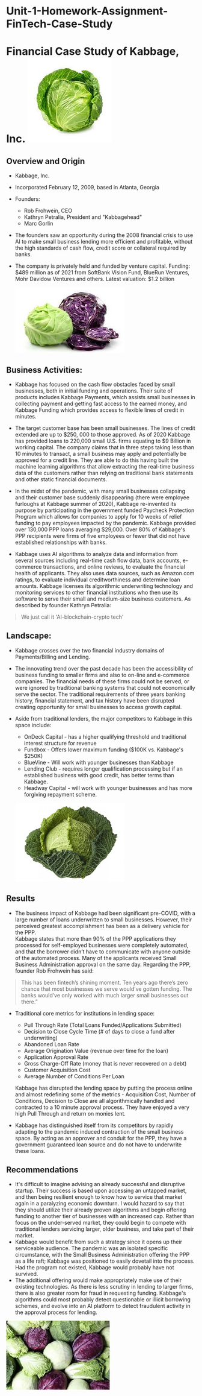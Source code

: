 # Unit-1-Homework-Assignment-FinTech-Case-Study

# Financial Case Study of Kabbage, Inc.        ![Nice Cabbage](/Images/nice_cabbage.jpg)

## Overview and Origin

* Kabbage, Inc.

* Incorporated February 12, 2009, based in Atlanta, Georgia

* Founders:
    * Rob Frohwein, CEO
    * Kathryn Petralia, President and "Kabbagehead"
    * Marc Gorlin

* The founders saw an opportunity during the 2008 financial crisis to use AI to make small business lending more efficient and profitable, without the high standards of cash flow, credit score or collateral required by banks.

* The company is privately held and funded by venture capital. Funding: $489 million as of 2021 from SoftBank Vision Fund, BlueRun Ventures, Mohr Davidow Ventures and others. Latest valuation: $1.2 billion


    ![Two Cabbages!!](/Images/Coupla_Cabbages.jpg)


## Business Activities:

* Kabbage has focused on the cash flow obstacles faced by small businesses, both in initial funding and operations. Their suite of products includes Kabbage Payments, which assists small businesses in collecting payment and getting fast access to the earned money, and Kabbage Funding which provides access to flexible lines of credit in minutes.

* The target customer base has been small businesses. The lines of credit extended are up to $250, 000 to those approved. As of 2020 Kabbage has provided loans to 220,000 small U.S. firms equating to $9 Billion in working capital.  The company claims that in three steps taking less than 10 minutes to transact, a small business may apply and potentially be approved for a credit line. They are able to do this having built the machine learning algorithms that allow extracting the real-time business data of the customers rather than relying on traditional bank statements and other static financial documents. 

* In the midst of the pandemic, with many small businesses collapsing and their customer base suddenly disappearing (there were employee furloughs at Kabbage summer of 2020), Kabbage re-invented its purpose by participating in the government funded Paycheck Protection Program which allows for companies to apply for 10 weeks of relief funding to pay employees impacted by the pandemic.  Kabbage provided over 130,000 PPP loans averaging $29,000.  Over 80\% of Kabbage's PPP recipients were firms of five employees or fewer that did not have established relationships with banks. 

* Kabbage uses AI algorithms to analyze data and information from several sources including real-time cash flow data, bank accounts, e-commerce transactions, and online reviews, to evaluate the financial health of applicants. They also uses data sources, such as Amazon.com ratings, to evaluate individual creditworthiness and determine loan amounts. Kabbage licenses its algorithmic underwriting technology and monitoring services to other financial institutions who then use its software to serve their small and medium-size business customers. As described by founder Kathryn Petralia:
> We just call it 'AI-blockchain-crypto tech'

## Landscape:

* Kabbage crosses over the two financial industry domains of Payments/Billing and Lending.

* The innovating trend over the past decade has been the accessibility of business funding to smaller firms and also to on-line and e-commerce companies.  The financial needs of these firms could not be served, or were ignored by traditional banking systems that could not economically serve the sector.  The traditional requirements of three years banking history, financial statement, and tax history have been disrupted creating opportunity for small businesses to access growth capital. 

* Aside from traditional lenders, the major competitors to Kabbage in this space include:
    * OnDeck Capital - has a higher qualifying threshold and traditional interest structure for revenue
    * Fundbox - Offers lower maximum funding ($100K vs. Kabbage's $250K)
    * BlueVine - Will work with younger businesses than Kabbage 
    * Lending Club - requires longer qualification processing but if an established business with good credit, has better terms than Kabbage.
    * Headway Capital - will work with younger businesses and has more forgiving repayment scheme.
    
    
     ![Frilly Cabbage](/Images/one-big-cabbage.jpg)     


## Results

* The business impact of Kabbage had been significant pre-COVID, with a large number of loans underwritten to small businesses.  However, their perceived greatest accomplishment has been as a delivery vehicle for the PPP.  
Kabbage states that more than 90\% of the PPP applications they processed for self-employed businesses were completely automated, and that the borrower didn’t have to communicate with anyone outside of the automated process. Many of the applicants received Small Business Administration approval on the same day. Regarding the PPP, founder Rob Frohwein has said:
> This has been fintech’s shining moment. Ten years ago there’s zero chance that most businesses we serve would’ve gotten funding. The banks would’ve only worked with much larger small businesses out there.”

* Traditional core metrics for institutions in lending space:
    * Pull Through Rate (Total Loans Funded/Applications Submitted)
    * Decision to Close Cycle Time (# of days to close a fund after underwriting)
    * Abandoned Loan Rate
    * Average Origination Value (revenue over time for the loan)
    * Application Approval Rate
    * Gross Charge-Off Rate (money that is never recovered on a debt)
    * Customer Acquisition Cost
    * Average Number of Conditions Per Loan
    
    Kabbage has disrupted the lending space by putting the process online and almost redefining some of the metrics - Acquisition Cost, Number of Conditions, Decision to Close are all algorithmically handled and contracted to a 10 minute approval process.  They have enjoyed a very high Pull Through and return on monies lent. 
    

* Kabbage has distinguished itself from its competitors by rapidly adapting to the pandemic induced contraction of the small business space.  By acting as an approver and conduit for the PPP, they have a government guaranteed loan source and do not have to underwrite these loans.     


## Recommendations

* It's difficult to imagine advising an already successful and disruptive startup.  Their success is based upon accessing an untapped market, and then being resilient enough to know how to service that market again in a paralyzing economic downturn. I would hazard to say that they should utilize their already proven algorithms and begin offering funding to another tier of businesses with an increased cap.  Rather than focus on the under-served market, they could begin to compete with traditional lenders servicing larger, older business, and take part of their market.
* Kabbage would benefit from such a strategy since it opens up their serviceable audience. The pandemic was an isolated specific circumstance, with the Small Business Administration offering the PPP as a life raft; Kabbage was positioned to easily dovetail into the process. Had the program not existed, Kabbage would probably have not survived.
* The additional offering would make appropriately make use of their existing technologies. As there is less scrutiny in lending to larger firms, there is also greater room for fraud in requesting funding.  Kabbage's algorithms could most probably detect questionable or illicit borrowing schemes, and evolve into an AI platform to detect fraudulent activity in the approval process for lending.


![That's alotta cabbage](/Images/whole_mess_of_cabbage.jpg)    